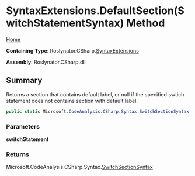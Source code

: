 # SyntaxExtensions\.DefaultSection\(SwitchStatementSyntax\) Method

[Home](../../../../README.md)

**Containing Type**: Roslynator\.CSharp\.[SyntaxExtensions](../README.md)

**Assembly**: Roslynator\.CSharp\.dll

## Summary

Returns a section that contains default label, or null if the specified swtich statement does not contains section with default label\.

```csharp
public static Microsoft.CodeAnalysis.CSharp.Syntax.SwitchSectionSyntax DefaultSection(this Microsoft.CodeAnalysis.CSharp.Syntax.SwitchStatementSyntax switchStatement)
```

### Parameters

**switchStatement**

### Returns

Microsoft\.CodeAnalysis\.CSharp\.Syntax\.[SwitchSectionSyntax](https://docs.microsoft.com/en-us/dotnet/api/microsoft.codeanalysis.csharp.syntax.switchsectionsyntax)

